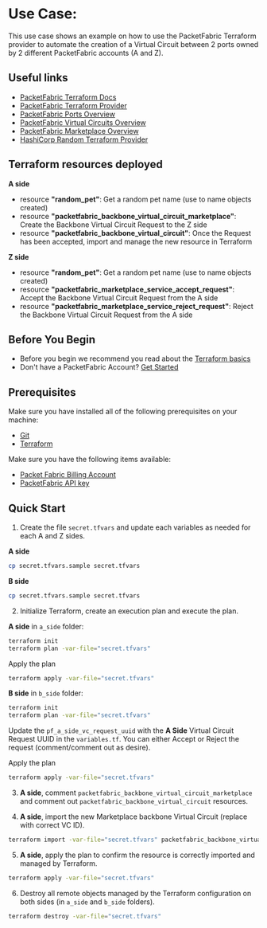# Use Case: 

This use case shows an example on how to use the PacketFabric Terraform provider 
to automate the creation of a Virtual Circuit between 2 ports owned by 2 different PacketFabric accounts (A and Z).

## Useful links

- [PacketFabric Terraform Docs](https://docs.packetfabric.com/api/terraform/)
- [PacketFabric Terraform Provider](https://registry.terraform.io/providers/PacketFabric/packetfabric)
- [PacketFabric Ports Overview](https://docs.packetfabric.com/ports/)
- [PacketFabric Virtual Circuits Overview](https://docs.packetfabric.com/vc/)
- [PacketFabric Marketplace Overview](https://docs.packetfabric.com/eco/overview/)
- [HashiCorp Random Terraform Provider](https://registry.terraform.io/providers/hashicorp/random)

## Terraform resources deployed

**A side**

- resource **"random_pet"**: Get a random pet name (use to name objects created)
- resource **"packetfabric_backbone_virtual_circuit_marketplace"**: Create the Backbone Virtual Circuit Request to the Z side
- resource **"packetfabric_backbone_virtual_circuit"**: Once the Request has been accepted, import and manage the new resource in Terraform

**Z side**

- resource **"random_pet"**: Get a random pet name (use to name objects created)
- resource **"packetfabric_marketplace_service_accept_request"**: Accept the Backbone Virtual Circuit Request from the A side
- resource **"packetfabric_marketplace_service_reject_request"**: Reject the Backbone Virtual Circuit Request from the A side

## Before You Begin

- Before you begin we recommend you read about the [Terraform basics](https://www.terraform.io/intro)
- Don't have a PacketFabric Account? [Get Started](https://docs.packetfabric.com/intro/)

## Prerequisites

Make sure you have installed all of the following prerequisites on your machine:

- [Git](https://git-scm.com/downloads)
- [Terraform](https://learn.hashicorp.com/tutorials/terraform/install-cli)

Make sure you have the following items available:

- [Packet Fabric Billing Account](https://docs.packetfabric.com/api/examples/account_uuid/)
- [PacketFabric API key](https://docs.packetfabric.com/admin/my_account/keys/)

## Quick Start

1. Create the file ``secret.tfvars`` and update each variables as needed for each A and Z sides.

**A side**

```sh
cp secret.tfvars.sample secret.tfvars
```

**B side**

```sh
cp secret.tfvars.sample secret.tfvars
```

2. Initialize Terraform, create an execution plan and execute the plan.

**A side** in `a_side` folder:

```sh
terraform init
terraform plan -var-file="secret.tfvars"
```

Apply the plan

```sh
terraform apply -var-file="secret.tfvars"
```

**B side** in `b_side` folder:

```sh
terraform init
terraform plan -var-file="secret.tfvars"
```

Update the `pf_a_side_vc_request_uuid` with the **A Side** Virtual Circuit Request UUID in the `variables.tf`.
You can either Accept or Reject the request (comment/comment out as desire).

Apply the plan

```sh
terraform apply -var-file="secret.tfvars"
```

3. **A side**, comment `packetfabric_backbone_virtual_circuit_marketplace` and comment out `packetfabric_backbone_virtual_circuit` resources.

4. **A side**, import the new Marketplace backbone Virtual Circuit (replace with correct VC ID).

```sh
terraform import -var-file="secret.tfvars" packetfabric_backbone_virtual_circuit.vc_marketplace PF-DC-PHX-NYC-1751589-PF 
```

5. **A side**, apply the plan to confirm the resource is correctly imported and managed by Terraform.

```sh
terraform apply -var-file="secret.tfvars"
```

6. Destroy all remote objects managed by the Terraform configuration on both sides (in `a_side` and `b_side` folders).

```sh
terraform destroy -var-file="secret.tfvars"
```
